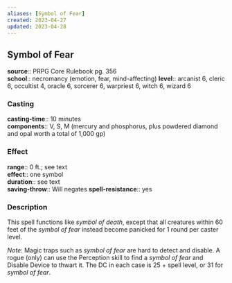 ```yaml
---
aliases: [Symbol of Fear]
created: 2023-04-27
updated: 2023-04-28
---
```


## Symbol of Fear

**source**:: PRPG Core Rulebook pg. 356  
**school**:: necromancy (emotion, fear, mind-affecting)
**level**:: arcanist 6, cleric 6, occultist 4, oracle 6, sorcerer 6, warpriest 6, witch 6, wizard 6

### Casting

**casting-time**:: 10 minutes  
**components**:: V, S, M (mercury and phosphorus, plus powdered diamond and opal worth a total of 1,000 gp)

### Effect

**range**:: 0 ft.; see text  
**effect**:: one symbol  
**duration**:: see text  
**saving-throw**:: Will negates
**spell-resistance**:: yes

### Description

This spell functions like *symbol of death*, except that all creatures within 60 feet of the *symbol of fear* instead become panicked for 1 round per caster level.  
  
*Note*: Magic traps such as *symbol of fear* are hard to detect and disable. A rogue (only) can use the Perception skill to find a *symbol of fear* and Disable Device to thwart it. The DC in each case is 25 + spell level, or 31 for *symbol of fear*.

